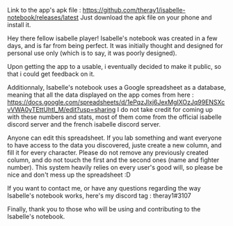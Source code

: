 Link to the app's apk file : https://github.com/theray1/isabelle-notebook/releases/latest Just download the apk file on your phone and install it.

Hey there fellow isabelle player! Isabelle's notebook was created in a few days, and is far from being perfect. It was initially thought and designed for 
personal use only (which is to say, it was poorly designed).

Upon getting the app to a usable, i eventually decided to make it public, so that i could get feedback on it.

Additionnaly, Isabelle's notebook uses a Google spreadsheet as a database, meaning that all the data displayed on the app comes from 
here : https://docs.google.com/spreadsheets/d/1ePqzJlxj6JexMgIXOzJq99ENSXcvVWA0yTEttUhtI_M/edit?usp=sharing
I do not take credit for coming up with these numbers and stats, most of them come from the official isabelle discord server and the french isabelle discord server.

Anyone can edit this spreadsheet. If you lab something and want everyone to have access to the data you discovered, juste create a new column, 
and fill it for every character.
Please do not remove any previously created column, and do not touch the first and the second ones (name and fighter number).
This system heavily relies on every user's good will, so please be nice and don't mess up the spreadsheet :D

If you want to contact me, or have any questions regarding the way Isabelle's notebook works, here's my discord tag : theray1#3107

Finally, thank you to those who will be using and contributing to the Isabelle's notebook. 
